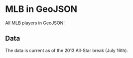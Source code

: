 MLB in GeoJSON
==============

All MLB players in GeoJSON!

Data
----
The data is current as of the 2013 All-Star break (July 16th).
